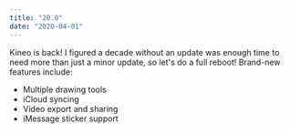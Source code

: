 ```yaml
---
title: "20.0"
date: "2020-04-01"
---
```


Kineo is back! I figured a decade without an update was enough time to need more than just a minor update, so let&apos;s do a full reboot! Brand-new features include:  

  - Multiple drawing tools
  - iCloud syncing
  - Video export and sharing
  - iMessage sticker support

